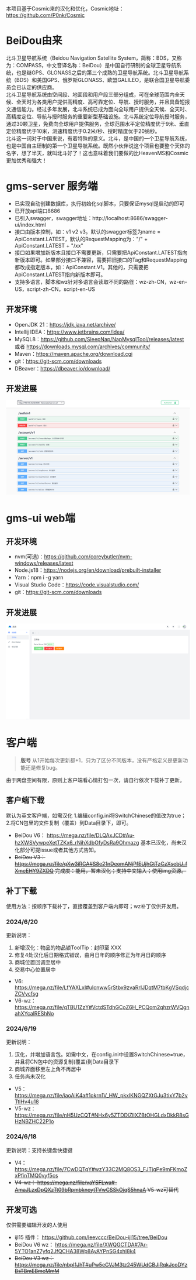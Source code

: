 本项目基于Cosmic来的汉化和优化，Cosmic地址：https://github.com/P0nk/Cosmic   

# BeiDou由来
北斗卫星导航系统（Beidou Navigation Satellite System，简称：BDS，又称为：COMPASS，中文音译名称：BeiDou）是中国自行研制的全球卫星导航系统，也是继GPS、GLONASS之后的第三个成熟的卫星导航系统。北斗卫星导航系统（BDS）和美国GPS、俄罗斯GLONASS、欧盟GALILEO，是联合国卫星导航委员会已认定的供应商。  
北斗卫星导航系统由空间段、地面段和用户段三部分组成，可在全球范围内全天候、全天时为各类用户提供高精度、高可靠定位、导航、授时服务，并且具备短报文通信能力。经过多年发展，北斗系统已成为面向全球用户提供全天候、全天时、高精度定位、导航与授时服务的重要新型基础设施。北斗系统定位导航授时服务，通过30颗卫星，免费向全球用户提供服务，全球范围水平定位精度优于9米、垂直定位精度优于10米，测速精度优于0.2米/秒、授时精度优于20纳秒。  
北斗这一词对于中国来说，有着特殊的意义。北斗，是中国的一个卫星导航系统，也是中国自主研制的第一个卫星导航系统。既然小伙伴说这个项目也要整个天体的名字，想了半天，就叫北斗好了！这也意味着我们要做的比HeavenMS和Cosmic更加优秀和强大！  

# gms-server 服务端
- 已实现自动创建数据库，执行初始化sql脚本，只要保证mysql是启动的即可  
- 已开放api端口8686
- 已引入swagger，swagger地址：http://localhost:8686/swagger-ui/index.html
- 接口由版本控制，如：v1 v2 v3。默认的swagger标签为name = ApiConstant.LATEST，默认的RequestMapping为："/" + ApiConstant.LATEST + "/xx"
- 接口如果增加新版本且接口不需要更新，只需要把ApiConstant.LATEST指向新版本即可。如果部分接口不兼容，需要把旧接口的Tag和RequestMapping都改成指定版本，如：ApiConstant.V1。其他的，只需要把ApiConstant.LATEST指向新版本即可。
- 支持多语言，脚本和wz针对多语言会读取不同的路径：wz-zh-CN，wz-en-US，script-zh-CN，script-en-US

## 开发环境
- OpenJDK 21：https://jdk.java.net/archive/
- Intellij IDEA：https://www.jetbrains.com/idea/
- MySQL8：https://github.com/SleepNap/NapMysqlTool/releases/latest 或者 https://downloads.mysql.com/archives/community/
- Maven：https://maven.apache.org/download.cgi
- git：https://git-scm.com/downloads
- DBeaver：https://dbeaver.io/download/

## 开发进展
![20240620113952.png](mdimg/20240620113952.png)

# gms-ui web端

## 开发环境
- nvm(可选)：https://github.com/coreybutler/nvm-windows/releases/latest
- Node.js18：https://nodejs.org/en/download/prebuilt-installer
- Yarn：npm i -g yarn
- Visual Studio Code：https://code.visualstudio.com/
- git：https://git-scm.com/downloads

## 开发进展
![20240620114452.png](mdimg/20240620114452.png)

# 客户端
> **版号** 从1开始每次更新都+1，只为了区分不同版本，没有严格定义是更新功能还是修复bug。

由于网盘空间有限，原则上客户端看心情打包一次，请自行依次下载补丁更新。

## 客户端下载
默认为英文客户端，如需汉化 1.编辑config.ini将SwitchChinese的值改为true；2.将CN包里的文件复制（覆盖）到Data目录下，即可。
- BeiDou V6： https://mega.nz/file/DLQAxJCD#Au-hzXWSVywpeXetTZKx6_rNihXdbOfyDsRa9Ohmazg
基本已汉化，尚未汉化部分可提issue或者其他方式告知。
- ~~BeiDou V3： https://mega.nz/file/qXw3iRCA#S8e21nDeomANjPfEUjhGtTzCzXsebU_fXmeEHY9ZXDQ
完成度：能用，暂未汉化；支持中文输入；使用img资源。~~

## 补丁下载
使用方法：按顺序下载补丁，直接覆盖到客户端内即可；wz补丁仅供开发用。

### 2024/6/20
更新说明：
1. 新增汉化：物品的物品锁ToolTip：封印至 XXX
2. 修复4处汉化后日期格式错误，由月日年的顺序修正为年月日的顺序
3. 商城位置回调至居中 
4. 交易中心位置居中
- V6: https://mega.nz/file/LfYAXLxI#uIcnww5rStbx9zvaRrIJDqtM7tbKgVSqdjcZCVycfsg
- V6-wz： https://mega.nz/file/qTBU1ZzY#VctdSTdhGCoZ6H_PCQom2qhzrWVQgnahXYcalREShNo

### 2024/6/19
更新说明：
1. 汉化，并增加语言包。如需中文，在config.ini中设置SwitchChinese=true，并且将CN包中的资源复制(覆盖)到Data目录下
2. 商城界面移至左上角不再居中
3. 任务尚未汉化
- V5： https://mega.nz/file/iaoAiK4a#1okrn1V_HW_pkxlKNGQZXtGJu3tixY7b2vTtIHv4u18
- V5-wz： https://mega.nz/file/nH5UzCQT#NHx6y5ZTDDlZllXZBtOHGLdxDkkR8sGHzNBZHC22P1o

### 2024/6/18
更新说明：支持长键盘快捷键
- V4： https://mega.nz/file/7CwDQTqY#wzY33C2MQ8OS3_FJTjqPe9mFKmoZxPfinTMQ0vyf5cs
- ~~V4-wz： https://mega.nz/file/vaYSFLwa#-AmaJLzxDpQXzTt09bRpmbknoytTVwCSSkOjqS5hnaA V5-wz可替代~~

## 开发可选
仅供需要编辑开发的人使用

- ijl15 插件： https://github.com/leevccc/BeiDou-ijl15/tree/BeiDou
- BeiDou V6 wz： https://mega.nz/file/XWQGCTDA#7Ar-5YTO1anZ7yfq2JfQCHA38Wp8AyAYPnSG4xhI8k4
- ~~BeiDou V3 wz： https://mega.nz/file/nbpl1JhT#uPw5eGVJM3tz245WUdCBJIRqkJcoDYzBsTBmEBmeMmM~~
